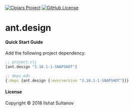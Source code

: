 [![Clojars Project](https://img.shields.io/clojars/v/ant.design.svg)](https://clojars.org/ant.design)
[![GitHub License](https://img.shields.io/github/license/mashape/apistatus.svg)](LICENSE)

# ant.design

#### Quick Start Guide

Add the following project dependency:

```clojure
;; project.clj
[ant.design "3.10.1-1-SNAPSHOT"]

;; deps.edn
{:deps {ant.design {:mvn/version "3.10.1-1-SNAPSHOT"}}}
```

#### License

Copyright © 2018 Ilshat Sultanov
